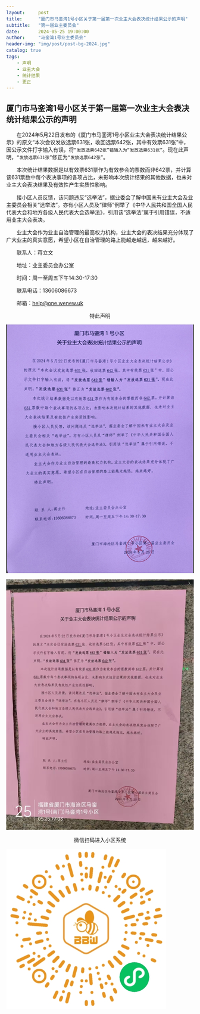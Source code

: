 ```yaml
---
layout:     post
title:      "厦门市马銮湾1号小区关于第一届第一次业主大会表决统计结果公示的声明"
subtitle:   "第一届业主委员会"
date:       2024-05-25 19:00:00
author:     "马銮湾1号业主委员会"
header-img: "img/post/post-bg-2024.jpg"
catalog: true
tags:
    - 声明
    - 业主大会
    - 统计结果
    - 更正
---
```




## 厦门市马銮湾1号小区关于第一届第一次业主大会表决统计结果公示的声明

&emsp;&emsp;在2024年5月22日发布的《厦门市马銮湾1号小区业主大会表决统计结果公示》的原文“本次会议发放选票631张，收回选票642张，其中有效票631张”中，因公示文件打字输入有误，将`“发放选票642张”错输入为“发放选票631张”`。现在此声明，`“发放选票631张”`修正为`“发放选票642张”`。

&emsp;&emsp;本次统计结果数据是以有效票631票作为有效参会的票数而非642票，并计算该631票数中每个表决事项的各项占比，未影响本次统计结果的其他数据，也未对业主大会表决结果及有效性产生实质性影响。

&emsp;&emsp;接小区人员反馈，该问题违反“选举法”，据业委会了解中国未有业主大会及业主委员会相关“选举法”。亦有小区人员及“律师”例举了《中华人民共和国全国人民代表大会和地方各级人民代表大会选举法》，引用该“选举法”属于引用错误，不适用业主大会表决。

&emsp;&emsp;业主大会作为业主自治管理的最高权力机构，业主大会的表决结果充分体现了广大业主的真实意愿，希望小区在自治管理的路上能越走越远，越来越好。

&emsp;&emsp;联系人：蒋立文     

&emsp;&emsp;地址：业主委员会办公室  

&emsp;&emsp;时间：周一至周五下午14:30-17:30

&emsp;&emsp;联系电话：13606086673

&emsp;&emsp;邮箱：help@one.wenew.uk

<center>特此声明</center>

![](\img\in-post\2024-5-25-更正声明.jpg)

![](\img\in-post\2024-5-25-公告实景.jpg)

<center>微信扫码进入小区系统</center>

![](\img\in-post\蜂窝智家.jpg)

